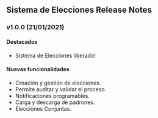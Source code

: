## Sistema de Elecciones Release Notes

### v1.0.0 (21/01/2021)

#### Destacados

* Sistema de Elecciones liberado!

#### Nuevas funcionalidades

* Creación y gestión de elecciones.
* Permite auditar y validar el proceso.
* Notificaciones programables.
* Carga y descarga de padrones.
* Elecciones Conjuntas.